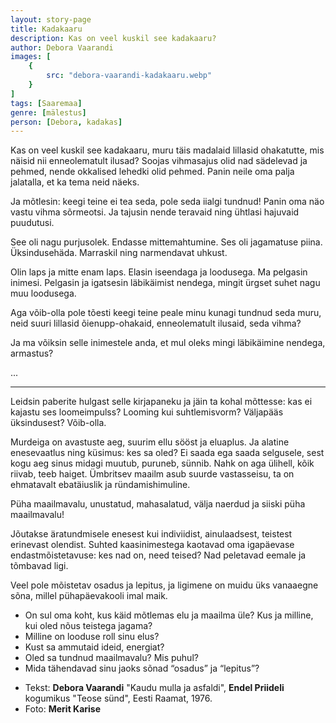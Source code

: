 ```yaml
---
layout: story-page
title: Kadakaaru
description: Kas on veel kuskil see kadakaaru?
author: Debora Vaarandi
images: [
    {
        src: "debora-vaarandi-kadakaaru.webp"
    }
]
tags: [Saaremaa]
genre: [mälestus]
person: [Debora, kadakas]
---
```


<!-- # {{$doc.title}} -->

Kas on veel kuskil see kadakaaru, muru täis madalaid lillasid ohakatutte, mis näisid nii enneolematult ilusad? Soojas vihmasajus olid nad sädelevad ja pehmed, nende okkalised lehedki olid pehmed. Panin neile oma palja jalatalla, et ka tema neid näeks.

Ja mõtlesin: keegi teine ei tea seda, pole seda iialgi tundnud! Panin oma näo vastu vihma sõrmeotsi. Ja tajusin nende teravaid ning ühtlasi hajuvaid puudutusi.

See oli nagu purjusolek. Endasse mittemahtumine. Ses oli jagamatuse piina. Üksindusehäda. Marraskil ning narmendavat uhkust.

Olin laps ja mitte enam laps. Elasin iseendaga ja loodusega. Ma pelgasin inimesi. Pelgasin ja igatsesin läbikäimist nendega, mingit ürgset suhet nagu muu loodusega.

Aga võib-olla pole tõesti keegi teine peale minu kunagi tundnud seda muru, neid suuri lillasid õienupp-ohakaid, enneolematult ilusaid, seda vihma?

Ja ma võiksin selle inimestele anda, et mul oleks mingi läbikäimine nendega, armastus?

...

<hr class="mb-6" />

Leidsin paberite hulgast selle kirjapaneku ja jäin ta kohal mõttesse: kas ei kajastu ses loomeimpulss? Looming kui suhtlemisvorm? Väljapääs üksindusest? Võib-olla.

Murdeiga on avastuste aeg, suurim ellu sööst ja eluaplus. Ja alatine enesevaatlus ning küsimus: kes sa oled? Ei saada ega saada selgusele, sest kogu aeg sinus midagi muutub, puruneb, sünnib. Nahk on aga ülihell, kõik riivab, teeb haiget. Ümbritsev maailm asub suurde vastasseisu, ta on ehmatavalt ebatäiuslik ja ründamishimuline.

Püha maailmavalu, unustatud, mahasalatud, välja naerdud ja siiski püha maailmavalu!

Jõutakse äratundmisele enesest kui indiviidist, ainulaadsest, teistest erinevast olendist. Suhted kaasinimestega kaotavad oma igapäevase endastmõistetavuse: kes nad on, need teised? Nad peletavad eemale ja tõmbavad ligi.

Veel pole mõistetav osadus ja lepitus, ja ligimene on muidu üks vanaaegne sõna, millel pühapäevakooli imal maik.




<story-author :author="author"></story-author>


<details-wrapper summary="Mis mõtted tekkisid?">

- On sul oma koht, kus käid mõtlemas elu ja maailma üle? Kus ja milline, kui oled nõus teistega jagama?
- Milline on looduse roll sinu elus?
- Kust sa ammutaid ideid, energiat?
- Oled sa tundnud maailmavalu? Mis puhul?
- Mida tähendavad sinu jaoks sõnad “osadus” ja “lepitus”?

</details-wrapper>


<details-wrapper summary="Allikas" class="text-sm" icon="icon-park-outline:document-folder">

- Tekst: **Debora Vaarandi** "Kaudu mulla ja asfaldi", **Endel Priideli** kogumikus "Teose sünd", Eesti Raamat, 1976.
- Foto: **Merit Karise**

</details-wrapper>